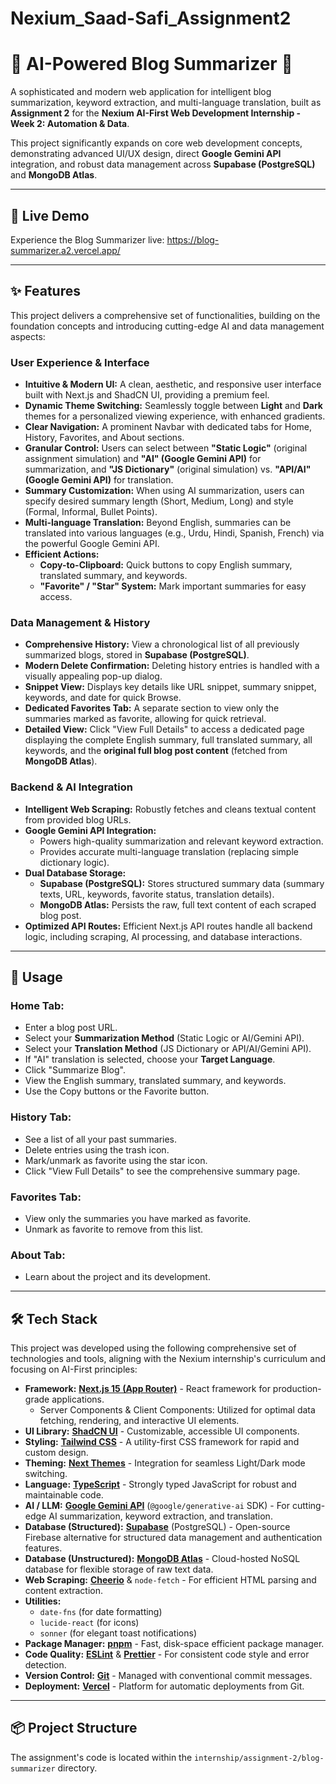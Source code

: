 # Nexium_Saad-Safi_Assignment2

# 📝 AI-Powered Blog Summarizer 📝

A sophisticated and modern web application for intelligent blog summarization, keyword extraction, and multi-language translation, built as **Assignment 2** for the **Nexium AI-First Web Development Internship - Week 2: Automation & Data**.

This project significantly expands on core web development concepts, demonstrating advanced UI/UX design, direct **Google Gemini API** integration, and robust data management across **Supabase (PostgreSQL)** and **MongoDB Atlas**.

---

## 🚀 Live Demo

Experience the Blog Summarizer live:
https://blog-summarizer.a2.vercel.app/

---

## ✨ Features

This project delivers a comprehensive set of functionalities, building on the foundation concepts and introducing cutting-edge AI and data management aspects:

### User Experience & Interface
* **Intuitive & Modern UI:** A clean, aesthetic, and responsive user interface built with Next.js and ShadCN UI, providing a premium feel.
* **Dynamic Theme Switching:** Seamlessly toggle between **Light** and **Dark** themes for a personalized viewing experience, with enhanced gradients.
* **Clear Navigation:** A prominent Navbar with dedicated tabs for Home, History, Favorites, and About sections.
* **Granular Control:** Users can select between **"Static Logic"** (original assignment simulation) and **"AI" (Google Gemini API)** for summarization, and **"JS Dictionary"** (original simulation) vs. **"API/AI" (Google Gemini API)** for translation.
* **Summary Customization:** When using AI summarization, users can specify desired summary length (Short, Medium, Long) and style (Formal, Informal, Bullet Points).
* **Multi-language Translation:** Beyond English, summaries can be translated into various languages (e.g., Urdu, Hindi, Spanish, French) via the powerful Google Gemini API.
* **Efficient Actions:**
    * **Copy-to-Clipboard:** Quick buttons to copy English summary, translated summary, and keywords.
    * **"Favorite" / "Star" System:** Mark important summaries for easy access.

### Data Management & History
* **Comprehensive History:** View a chronological list of all previously summarized blogs, stored in **Supabase (PostgreSQL)**.
* **Modern Delete Confirmation:** Deleting history entries is handled with a visually appealing pop-up dialog.
* **Snippet View:** Displays key details like URL snippet, summary snippet, keywords, and date for quick Browse.
* **Dedicated Favorites Tab:** A separate section to view only the summaries marked as favorite, allowing for quick retrieval.
* **Detailed View:** Click "View Full Details" to access a dedicated page displaying the complete English summary, full translated summary, all keywords, and the **original full blog post content** (fetched from **MongoDB Atlas**).

### Backend & AI Integration
* **Intelligent Web Scraping:** Robustly fetches and cleans textual content from provided blog URLs.
* **Google Gemini API Integration:**
    * Powers high-quality summarization and relevant keyword extraction.
    * Provides accurate multi-language translation (replacing simple dictionary logic).
* **Dual Database Storage:**
    * **Supabase (PostgreSQL):** Stores structured summary data (summary texts, URL, keywords, favorite status, translation details).
    * **MongoDB Atlas:** Persists the raw, full text content of each scraped blog post.
* **Optimized API Routes:** Efficient Next.js API routes handle all backend logic, including scraping, AI processing, and database interactions.

---

## 🚀 Usage

### Home Tab:
* Enter a blog post URL.
* Select your **Summarization Method** (Static Logic or AI/Gemini API).
* Select your **Translation Method** (JS Dictionary or API/AI/Gemini API).
* If "AI" translation is selected, choose your **Target Language**.
* Click "Summarize Blog".
* View the English summary, translated summary, and keywords.
* Use the Copy buttons or the Favorite button.

### History Tab:
* See a list of all your past summaries.
* Delete entries using the trash icon.
* Mark/unmark as favorite using the star icon.
* Click "View Full Details" to see the comprehensive summary page.

### Favorites Tab:
* View only the summaries you have marked as favorite.
* Unmark as favorite to remove from this list.

### About Tab:
* Learn about the project and its development.

---

## 🛠️ Tech Stack

This project was developed using the following comprehensive set of technologies and tools, aligning with the Nexium internship's curriculum and focusing on AI-First principles:

* **Framework:** [**Next.js 15 (App Router)**](https://nextjs.org/) - React framework for production-grade applications.
    * Server Components & Client Components: Utilized for optimal data fetching, rendering, and interactive UI elements.
* **UI Library:** [**ShadCN UI**](https://ui.shadcn.com/) - Customizable, accessible UI components.
* **Styling:** [**Tailwind CSS**](https://tailwindcss.com/) - A utility-first CSS framework for rapid and custom design.
* **Theming:** [**Next Themes**](https://github.com/pacocoursey/next-themes) - Integration for seamless Light/Dark mode switching.
* **Language:** [**TypeScript**](https://www.typescriptlang.org/) - Strongly typed JavaScript for robust and maintainable code.
* **AI / LLM:** [**Google Gemini API**](https://ai.google.dev/) (`@google/generative-ai` SDK) - For cutting-edge AI summarization, keyword extraction, and translation.
* **Database (Structured):** [**Supabase**](https://supabase.com/) (PostgreSQL) - Open-source Firebase alternative for structured data management and authentication features.
* **Database (Unstructured):** [**MongoDB Atlas**](https://www.mongodb.com/cloud/atlas) - Cloud-hosted NoSQL database for flexible storage of raw text data.
* **Web Scraping:** [**Cheerio**](https://cheerio.js.org/) & `node-fetch` - For efficient HTML parsing and content extraction.
* **Utilities:**
    * `date-fns` (for date formatting)
    * `lucide-react` (for icons)
    * `sonner` (for elegant toast notifications)
* **Package Manager:** [**pnpm**](https://pnpm.io/) - Fast, disk-space efficient package manager.
* **Code Quality:** [**ESLint**](https://eslint.org/) & [**Prettier**](https://prettier.io/) - For consistent code style and error detection.
* **Version Control:** [**Git**](https://git-scm.com/) - Managed with conventional commit messages.
* **Deployment:** [**Vercel**](https://vercel.com/) - Platform for automatic deployments from Git.

---

## 📦 Project Structure

The assignment's code is located within the `internship/assignment-2/blog-summarizer` directory.